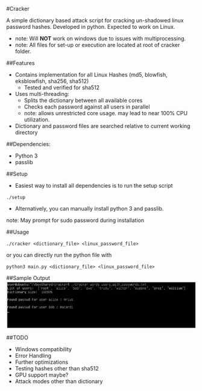 #Cracker

A simple dictionary based attack script for cracking un-shadowed linux password hashes.
Developed in python. Expected to work on Linux.
- note: Will **NOT** work on windows due to issues with multiprocessing.
- note: All files for set-up or execution are located at root of cracker folder.

##Features

- Contains implementation for all Linux Hashes (md5, blowfish, eksblowfish, sha256, sha512)
    - Tested and verified for sha512
- Uses multi-threading:
    - Splits the dictionary between all available cores
    - Checks each password against all users in parallel
    - note: allows unrestricted core usage. may lead to near 100% CPU utilization.
- Dictionary and password files are searched relative to current working directory

##Dependencies:

- Python 3 
- passlib

##Setup

- Easiest way to install all dependencies is to run the setup script 
```setup_script
./setup
```
 - Alternatively, you can manually install python 3 and passlib.

note: May prompt for sudo password during installation

##Usage

```cracker_script
./cracker <dictionary_file> <linux_password_file>
```
or you can directly run the python file with
```python_script
python3 main.py <dictionary_file> <linux_password_file>
```

##Sample Output
![Sample Output](images/cracker_sample_output.JPG)


##TODO

- Windows compatibility
- Error Handling
- Further optimizations
- Testing hashes other than sha512
- GPU support maybe?
- Attack modes other than dictionary

